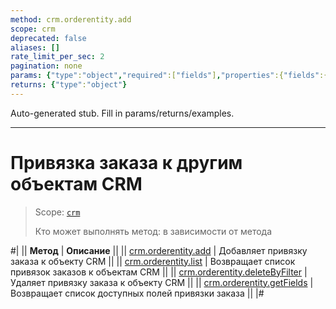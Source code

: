 ```yaml
---
method: crm.orderentity.add
scope: crm
deprecated: false
aliases: []
rate_limit_per_sec: 2
pagination: none
params: {"type":"object","required":["fields"],"properties":{"fields":{"type":"object"}}}
returns: {"type":"object"}
---
```


Auto-generated stub. Fill in params/returns/examples.

---

# Привязка заказа к другим объектам CRM

> Scope: [`crm`](../../../scopes/permissions.md)
>
> Кто может выполнять метод: в зависимости от метода

#|
|| **Метод** | **Описание** ||
|| [crm.orderentity.add](./crm-order-entity-add.md) | Добавляет привязку заказа к объекту CRM ||
|| [crm.orderentity.list](./crm-order-entity-list.md) | Возвращает список привязок заказов к объектам CRM ||
|| [crm.orderentity.deleteByFilter](./crm-order-entity-delete-by-filter.md) | Удаляет привязку заказа к объекту CRM ||
|| [crm.orderentity.getFields](./crm-order-entity-get-fields.md) | Возвращает список доступных полей привязки заказа ||
|#
